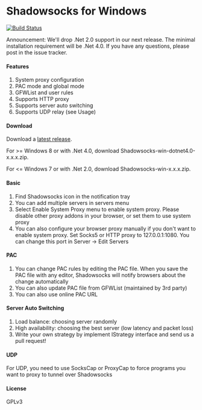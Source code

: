 Shadowsocks for Windows
=======================

[![Build Status]][Appveyor]

Announcement: We'll drop .Net 2.0 support in our next release. The minimal installation
requirement will be .Net 4.0. If you have any questions, please post in the issue tracker.

#### Features

1. System proxy configuration
2. PAC mode and global mode
3. GFWList and user rules
4. Supports HTTP proxy
5. Supports server auto switching
6. Supports UDP relay (see Usage)

#### Download

Download a [latest release].

For >= Windows 8 or with .Net 4.0, download Shadowsocks-win-dotnet4.0-x.x.x.zip.

For <= Windows 7 or with .Net 2.0, download Shadowsocks-win-x.x.x.zip.

#### Basic

1. Find Shadowsocks icon in the notification tray
2. You can add multiple servers in servers menu
3. Select Enable System Proxy menu to enable system proxy. Please disable other
proxy addons in your browser, or set them to use system proxy
4. You can also configure your browser proxy manually if you don't want to enable
system proxy. Set Socks5 or HTTP proxy to 127.0.0.1:1080. You can change this
port in Server -> Edit Servers

#### PAC

1. You can change PAC rules by editing the PAC file. When you save the PAC file
with any editor, Shadowsocks will notify browsers about the change automatically
2. You can also update PAC file from GFWList (maintained by 3rd party)
3. You can also use online PAC URL

#### Server Auto Switching

1. Load balance: choosing server randomly
2. High availability: choosing the best server (low latency and packet loss)
3. Write your own strategy by implement IStrategy interface and send us a pull request!

#### UDP

For UDP, you need to use SocksCap or ProxyCap to force programs you want
to proxy to tunnel over Shadowsocks

#### License

GPLv3


[Appveyor]:       https://ci.appveyor.com/project/clowwindy/shadowsocks-csharp
[Build Status]:   https://ci.appveyor.com/api/projects/status/gknc8l1lxy423ehv/branch/master
[latest release]: https://github.com/shadowsocks/shadowsocks-csharp/releases
